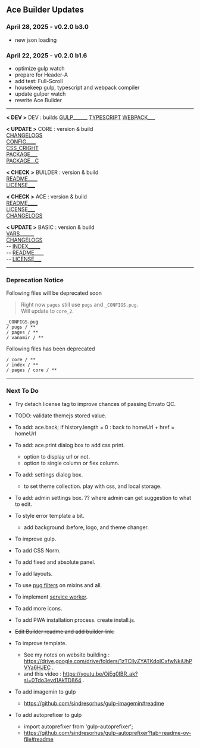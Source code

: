 ## Ace Builder Updates

### April 28, 2025 - v0.2.0 b3.0
- new json loading

### April 22, 2025 - v0.2.0 b1.6
- optimize gulp watch
- prepare for Header-A
- add test: Full-Scroll
- housekeep gulp, typescript and webpack compiler
- update gulper watch
- rewrite Ace Builder

------------------------------------------------------------------

**< DEV >**
DEV : builds
[GULP______](/gulpfile.js)
[TYPESCRIPT](/tsconfig.json)
[WEBPACK___](/webpack.config.js)

**< UPDATE >**
CORE : version & build  
[CHANGELOGS](/CHANGELOGS.md)  
[CONFIG____](/core_2/_CONFIGS.pug)  
[CSS_CRIGHT](/styles/gulp_css/core_2/_copyright.scss)  
[PACKAGE___](/package.json)  
[PACKAGE__C](/package-copy.json)  

**< CHECK >**
BUILDER : version & build  
[README____](/README.md)  
[LICENSE___](/LICENSE.txt)  

**< CHECK >**
ACE : version & build  
[README____](/../ace/README.md)  
[LICENSE___](/../ace/LICENSE.txt)  
[CHANGELOGS](/../ace/CHANGELOGS.md)

**< UPDATE >**
BASIC : version & build  
[VARS______](/pages/basic/_vars.pug)  
[CHANGELOGS](/pages/basic/CHANGELOGS.md)  
-- [INDEX_____](/pages/basic/index.html.pug)  
-- [README____](/../ace/basic/README.md)  
-- [LICENSE___](/../ace/basic/LICENSE.txt)  

------------------------------------------------------------------

### Deprecation Notice

Following files will be deprecated soon

> Right now `pages` still use `pugs` and `_CONFIGS.pug`.  
> Will update to `core_2`. 
```
_CONFIGS.pug
/ pugs / **
/ pages / **
/ vanamir / **
```

Following files has been deprecated

```
/ core / **
/ index / **
/ pages / core / **
```

------------------------------------------------------------------

### Next To Do

  - Try detach license tag to improve chances of passing Envato QC.

  - TODO: validate themejs stored value.

  - To add: ace.back; if history.length = 0 : back to homeUrl + href = homeUrl

  - To add: ace.print dialog box to add css print.
    - option to display url or not.
    - option to single column or flex column.

  - To add: settings dialog box.
    - to set theme collection. play with css, and local storage.

  - To add: admin settings box. ?? where admin can get suggestion to what to edit.

  - To style error template a bit.
    - add background :before, logo, and theme changer.

  - To improve gulp.

  - To add CSS Norm.

  - To add fixed and absolute panel.

  - To add layouts.

  - To use [pug filters](pug-filters.md) on mixins and all.

  - To implement [service worker](service-worker.md).

  - To add more icons.

  - To add PWA installation process. create install.js.

  - ~~Edit Builder readme and add builder link.~~

  - To improve template.
    - See my notes on website building : https://drive.google.com/drive/folders/1zTCllyZYATKdoICxfwNkiUhPVYa6HJEC .
    - and this video : https://youtu.be/OjEg0IBR_ak?si=0Tdo3evd1AkTD864 .

  - To add imagemin to gulp
    - https://github.com/sindresorhus/gulp-imagemin#readme

  - To add autoprefixer to gulp
    - import autoprefixer from 'gulp-autoprefixer';
    - https://github.com/sindresorhus/gulp-autoprefixer?tab=readme-ov-file#readme
